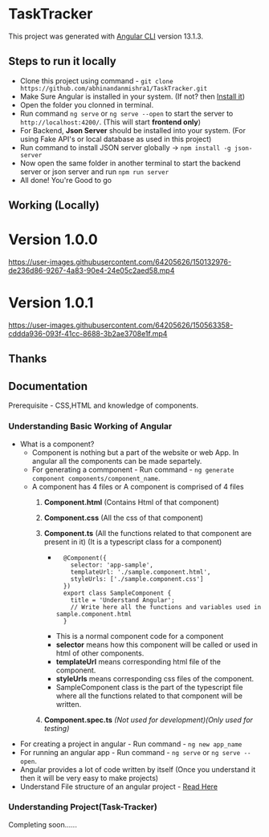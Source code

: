 # TaskTracker

This project was generated with [Angular CLI](https://github.com/angular/angular-cli) version 13.1.3.

## Steps to run it locally
- Clone this project using command - `git clone https://github.com/abhinandanmishra1/TaskTracker.git`
- Make Sure Angular is installed in your system. (If not? then [Install it](https://angular.io/guide/setup-local))
- Open the folder you clonned in terminal.
- Run command `ng serve` or `ng serve --open` to start the server to `http://localhost:4200/`.  (This will start **frontend only**)
- For Backend, **Json Server** should be installed into your system.  (For using Fake API's or local database as used in this project)
- Run command to install JSON server globally -> `npm install -g json-server`
- Now open the same folder in another terminal to start the backend server or json server and run `npm run server`
- All done! You're Good to go

## Working (Locally)

# Version 1.0.0
https://user-images.githubusercontent.com/64205626/150132976-de236d86-9267-4a83-90e4-24e05c2aed58.mp4

# Version 1.0.1
https://user-images.githubusercontent.com/64205626/150563358-cddda936-093f-41cc-8688-3b2ae3708e1f.mp4

## Thanks 

## Documentation 
 Prerequisite - CSS,HTML and knowledge of components.
### **Understanding Basic Working of Angular**
- What is a component?
  - Component is nothing but a part of the website or web App. In angular all the components can be made separtely.
  - For generating a commponent - Run command - `ng generate component components/component_name`.
  - A component has 4 files or A component is comprised of 4 files
    1) **Component.html** (Contains Html of that component)
    2) **Component.css** (All the css of that component)
    3) **Component.ts** (All the functions related to that component are present in it) (It is a typescript class for a component)
        - ```import { Component } from '@angular/core';
            @Component({
              selector: 'app-sample',
              templateUrl: './sample.component.html',
              styleUrls: ['./sample.component.css']
            })
            export class SampleComponent {
              title = 'Understand Angular';
              // Write here all the functions and variables used in sample.component.html
            }
        - This is a normal component code for a component
        - **selector** means how this component will be called or used in html of other components.
        - **templateUrl** means corresponding html file of the component.
        - **styleUrls** means corresponding css files of the component.
        - SampleComponent class is the part of the typescript file where all the functions related to that component will be written.
      
    4) **Component.spec.ts** *(Not used for development)(Only used for testing)*
- For creating a project in angular - Run command - `ng new app_name`
- For running an angular app - Run command - `ng serve` or `ng serve --open`.
- Angular provides a lot of code written by itself (Once you understand it then it will be very easy to make projects)
- Understand File structure of an angular project - [Read Here](https://angular.io/guide/file-structure)

### Understanding Project(Task-Tracker) 
Completing soon......
  
